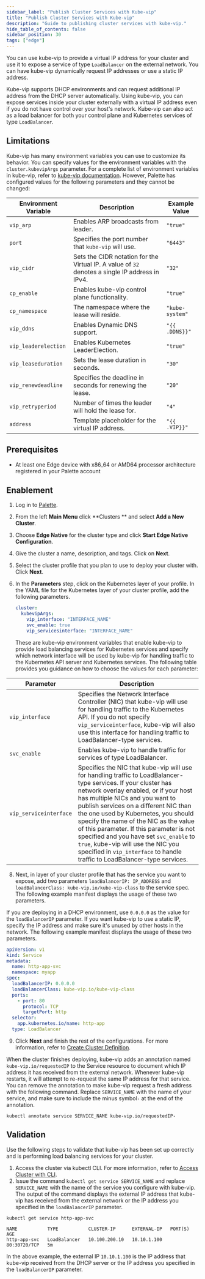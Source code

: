 ```yaml
---
sidebar_label: "Publish Cluster Services with Kube-vip"
title: "Publish Cluster Services with Kube-vip"
description: "Guide to publishing cluster services with kube-vip."
hide_table_of_contents: false
sidebar_position: 30
tags: ["edge"]
---
```


You can use kube-vip to provide a virtual IP address for your cluster and use it to expose a service of type
`LoadBalancer` on the external network. You can have kube-vip dynamically request IP addresses or use a static IP
address.

Kube-vip supports DHCP environments and can request additional IP address from the DHCP server automatically. Using
kube-vip, you can expose services inside your cluster externally with a virtual IP address even if you do not have
control over your host's network. Kube-vip can also act as a load balancer for both your control plane and Kubernetes
services of type `LoadBalancer`.

## Limitations

Kube-vip has many environment variables you can use to customize its behavior. You can specify values for the
environment variables with the `cluster.kubevipArgs` parameter. For a complete list of environment variables in
kube-vip, refer to
[kube-vip documentation](https://kube-vip.io/docs/installation/flags/?query=vip_interface#environment-variables).
However, Palette has configured values for the following parameters and they cannot be changed:

| Environment Variable | Description                                                                                     | Example Value   |
| -------------------- | ----------------------------------------------------------------------------------------------- | --------------- |
| `vip_arp`            | Enables ARP broadcasts from leader.                                                             | `"true"`        |
| `port`               | Specifies the port number that `kube-vip` will use.                                             | `"6443"`        |
| `vip_cidr`           | Sets the CIDR notation for the Virtual IP. A value of `32` denotes a single IP address in IPv4. | `"32"`          |
| `cp_enable`          | Enables kube-vip control plane functionality.                                                   | `"true"`        |
| `cp_namespace`       | The namespace where the lease will reside.                                                      | `"kube-system"` |
| `vip_ddns`           | Enables Dynamic DNS support.                                                                    | `"{{ .DDNS}}"`  |
| `vip_leaderelection` | Enables Kubernetes LeaderElection.                                                              | `"true"`        |
| `vip_leaseduration`  | Sets the lease duration in seconds.                                                             | `"30"`          |
| `vip_renewdeadline`  | Specifies the deadline in seconds for renewing the lease.                                       | `"20"`          |
| `vip_retryperiod`    | Number of times the leader will hold the lease for.                                             | `"4"`           |
| `address`            | Template placeholder for the virtual IP address.                                                | `"{{ .VIP}}"`   |

## Prerequisites

- At least one Edge device with x86_64 or AMD64 processor architecture registered in your Palette account

## Enablement

1. Log in to [Palette](https://console.spectrocloud.com/).

2. From the left **Main Menu** click **Clusters ** and select **Add a New Cluster**.

3. Choose **Edge Native** for the cluster type and click **Start Edge Native Configuration**.

4. Give the cluster a name, description, and tags. Click on **Next**.

5. Select the cluster profile that you plan to use to deploy your cluster with. Click **Next**.

6. In the **Parameters** step, click on the Kubernetes layer of your profile. In the YAML file for the Kubernetes layer
   of your cluster profile, add the following parameters.

   ```yaml
   cluster:
     kubevipArgs:
       vip_interface: "INTERFACE_NAME"
       svc_enable: true
       vip_servicesinterface: "INTERFACE_NAME"
   ```

   These are kube-vip environment variables that enable kube-vip to provide load balancing services for Kubernetes
   services and specify which network interface will be used by kube-vip for handling traffic to the Kubernetes API
   server and Kubernetes services. The following table provides you guidance on how to choose the values for each
   parameter:

| **Parameter**          | **Description**                                                                                                                                                                                                                                                                                                                                                                                                                                                                                                                 |
| ---------------------- | ------------------------------------------------------------------------------------------------------------------------------------------------------------------------------------------------------------------------------------------------------------------------------------------------------------------------------------------------------------------------------------------------------------------------------------------------------------------------------------------------------------------------------- |
| `vip_interface`        | Specifies the Network Interface Controller (NIC) that kube-vip will use for handling traffic to the Kubernetes API. If you do not specify `vip_serviceinterface`, kube-vip will also use this interface for handling traffic to LoadBalancer-type services.                                                                                                                                                                                                                                                                     |
| `svc_enable`           | Enables kube-vip to handle traffic for services of type LoadBalancer.                                                                                                                                                                                                                                                                                                                                                                                                                                                           |
| `vip_serviceinterface` | Specifies the NIC that kube-vip will use for handling traffic to LoadBalancer-type services. If your cluster has network overlay enabled, or if your host has multiple NICs and you want to publish services on a different NIC than the one used by Kubernetes, you should specify the name of the NIC as the value of this parameter. If this parameter is not specified and you have set `svc_enable` to `true`, kube-vip will use the NIC you specified in `vip_interface` to handle traffic to LoadBalancer-type services. |

8. Next, in layer of your cluster profile that has the service you want to expose, add two parameters
   `loadBalancerIP: IP_ADDRESS` and `loadBalancerClass: kube-vip.io/kube-vip-class` to the service spec. The following
   example manifest displays the usage of these two parameters.

If you are deploying in a DHCP environment, use `0.0.0.0` as the value for the `loadBalancerIP` parameter. If you want
kube-vip to use a static IP, specify the IP address and make sure it's unused by other hosts in the network. The
following example manifest displays the usage of these two parameters.

```yaml {7-8}
apiVersion: v1
kind: Service
metadata:
  name: http-app-svc
  namespace: myapp
spec:
  loadBalancerIP: 0.0.0.0
  loadBalancerClass: kube-vip.io/kube-vip-class
  ports:
    - port: 80
      protocol: TCP
      targetPort: http
  selector:
    app.kubernetes.io/name: http-app
  type: LoadBalancer
```

9. Click **Next** and finish the rest of the configurations. For more information, refer to
   [Create Cluster Definition](../site-deployment/site-installation/cluster-deployment.md).

When the cluster finishes deploying, kube-vip adds an annotation named `kube-vip.io/requestedIP` to the Service resource
to document which IP address it has received from the external network. Whenever kube-vip restarts, it will attempt to
re-request the same IP address for that service. You can remove the annotation to make kube-vip request a fresh address
with the following command. Replace `SERVICE_NAME` with the name of your service, and make sure to include the minus
symbol`-` at the end of the annotation.

```shell
kubectl annotate service SERVICE_NAME kube-vip.io/requestedIP-
```

## Validation

Use the following steps to validate that kube-vip has been set up correctly and is performing load balancing services
for your cluster.

1. Access the cluster via kubectl CLI. For more information, refer to
   [Access Cluster with CLI](../../cluster-management/palette-webctl.md).
2. Issue the command `kubectl get service SERVICE_NAME` and replace `SERVICE_NAME` with the name of the service you
   configure with kube-vip. The output of the command displays the external IP address that kube-vip has received from
   the external network or the IP address you specified in the `loadBalancerIP` parameter.

```shell
kubectl get service http-app-svc
```

```hideClipboard
NAME           TYPE           CLUSTER-IP      EXTERNAL-IP   PORT(S)        AGE
http-app-svc   LoadBalancer   10.100.200.10   10.10.1.100   80:30720/TCP   5m
```

In the above example, the external IP `10.10.1.100` is the IP address that kube-vip received from the DHCP server or the
IP address you specified in the `loadBalancerIP` parameter.
